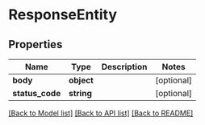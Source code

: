# ResponseEntity

## Properties
Name | Type | Description | Notes
------------ | ------------- | ------------- | -------------
**body** | **object** |  | [optional] 
**status_code** | **string** |  | [optional] 

[[Back to Model list]](../README.md#documentation-for-models) [[Back to API list]](../README.md#documentation-for-api-endpoints) [[Back to README]](../README.md)



